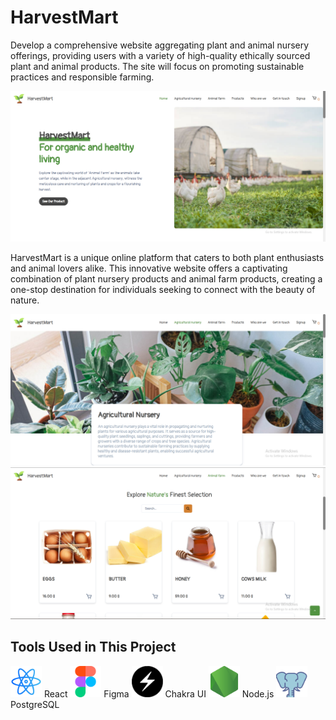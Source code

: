 # HarvestMart

Develop a comprehensive website aggregating plant and animal nursery offerings, providing users with a variety of high-quality ethically sourced plant and animal products. The site will focus on promoting sustainable practices and responsible farming.

<img src="./Client/src/assets/Screenshot (325).png" alt="HarvestMart" />

HarvestMart is a unique online platform that caters to both plant enthusiasts and animal lovers alike. This innovative website offers a captivating combination of plant nursery products and animal farm products, creating a one-stop destination for individuals seeking to connect with the beauty of nature.

<img src="./Client/src/assets/Screenshot (326).png" alt="HarvestMart" />
<img src="./Client/src/assets/Screenshot (327).png" alt="HarvestMart" />

## Tools Used in This Project

<img src="./Client/src/assets/react.png" alt="react" width="50" height="50" /> React
<img src="./Client/src/assets/figma.png" alt="Figma" width="50" height="50" /> Figma
<img src="./Client/src/assets/chakraui-removebg-preview.png" alt="Chakra UI" width="50" height="50" /> Chakra UI
<img src="./Client/src/assets/node.png" alt="Node.js" width="50" height="50" /> Node.js
<img src="./Client/src/assets/Postegresql.png" alt="PostgreSQL" width="50" height="50" /> PostgreSQL
